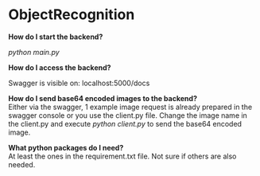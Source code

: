 # ObjectRecognition

**How do I start the backend?**

*python main.py*  

**How do I access the backend?**

Swagger is visible on: localhost:5000/docs

**How do I send base64 encoded images to the backend?**  
Either via the swagger, 1 example image request is already prepared in the swagger console or you use the client.py file. Change the image name in the client.py and execute *python client.py* to send the base64 encoded image.

**What python packages do I need?**  
At least the ones in the requirement.txt file. Not sure if others are also needed.
